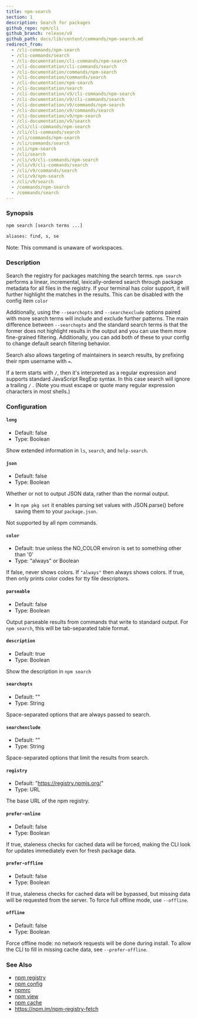 ```yaml
---
title: npm-search
section: 1
description: Search for packages
github_repo: npm/cli
github_branch: release/v9
github_path: docs/lib/content/commands/npm-search.md
redirect_from:
  - /cli-commands/npm-search
  - /cli-commands/search
  - /cli-documentation/cli-commands/npm-search
  - /cli-documentation/cli-commands/search
  - /cli-documentation/commands/npm-search
  - /cli-documentation/commands/search
  - /cli-documentation/npm-search
  - /cli-documentation/search
  - /cli-documentation/v9/cli-commands/npm-search
  - /cli-documentation/v9/cli-commands/search
  - /cli-documentation/v9/commands/npm-search
  - /cli-documentation/v9/commands/search
  - /cli-documentation/v9/npm-search
  - /cli-documentation/v9/search
  - /cli/cli-commands/npm-search
  - /cli/cli-commands/search
  - /cli/commands/npm-search
  - /cli/commands/search
  - /cli/npm-search
  - /cli/search
  - /cli/v9/cli-commands/npm-search
  - /cli/v9/cli-commands/search
  - /cli/v9/commands/search
  - /cli/v9/npm-search
  - /cli/v9/search
  - /commands/npm-search
  - /commands/search
---
```


### Synopsis

```bash
npm search [search terms ...]

aliases: find, s, se
```

Note: This command is unaware of workspaces.

### Description

Search the registry for packages matching the search terms. `npm search`
performs a linear, incremental, lexically-ordered search through package
metadata for all files in the registry. If your terminal has color
support, it will further highlight the matches in the results.  This can
be disabled with the config item `color`

Additionally, using the `--searchopts` and `--searchexclude` options
paired with more search terms will include and exclude further patterns.
The main difference between `--searchopts` and the standard search terms
is that the former does not highlight results in the output and you can
use them more fine-grained filtering. Additionally, you can add both of
these to your config to change default search filtering behavior.

Search also allows targeting of maintainers in search results, by prefixing
their npm username with `=`.

If a term starts with `/`, then it's interpreted as a regular expression
and supports standard JavaScript RegExp syntax. In this case search will
ignore a trailing `/` .  (Note you must escape or quote many regular
expression characters in most shells.)

### Configuration

#### `long`

* Default: false
* Type: Boolean

Show extended information in `ls`, `search`, and `help-search`.



#### `json`

* Default: false
* Type: Boolean

Whether or not to output JSON data, rather than the normal output.

* In `npm pkg set` it enables parsing set values with JSON.parse() before
  saving them to your `package.json`.

Not supported by all npm commands.



#### `color`

* Default: true unless the NO_COLOR environ is set to something other than '0'
* Type: "always" or Boolean

If false, never shows colors. If `"always"` then always shows colors. If
true, then only prints color codes for tty file descriptors.



#### `parseable`

* Default: false
* Type: Boolean

Output parseable results from commands that write to standard output. For
`npm search`, this will be tab-separated table format.



#### `description`

* Default: true
* Type: Boolean

Show the description in `npm search`



#### `searchopts`

* Default: ""
* Type: String

Space-separated options that are always passed to search.



#### `searchexclude`

* Default: ""
* Type: String

Space-separated options that limit the results from search.



#### `registry`

* Default: "https://registry.npmjs.org/"
* Type: URL

The base URL of the npm registry.



#### `prefer-online`

* Default: false
* Type: Boolean

If true, staleness checks for cached data will be forced, making the CLI
look for updates immediately even for fresh package data.



#### `prefer-offline`

* Default: false
* Type: Boolean

If true, staleness checks for cached data will be bypassed, but missing data
will be requested from the server. To force full offline mode, use
`--offline`.



#### `offline`

* Default: false
* Type: Boolean

Force offline mode: no network requests will be done during install. To
allow the CLI to fill in missing cache data, see `--prefer-offline`.



### See Also

* [npm registry](/cli/v9/using-npm/registry)
* [npm config](/cli/v9/commands/npm-config)
* [npmrc](/cli/v9/configuring-npm/npmrc)
* [npm view](/cli/v9/commands/npm-view)
* [npm cache](/cli/v9/commands/npm-cache)
* https://npm.im/npm-registry-fetch
